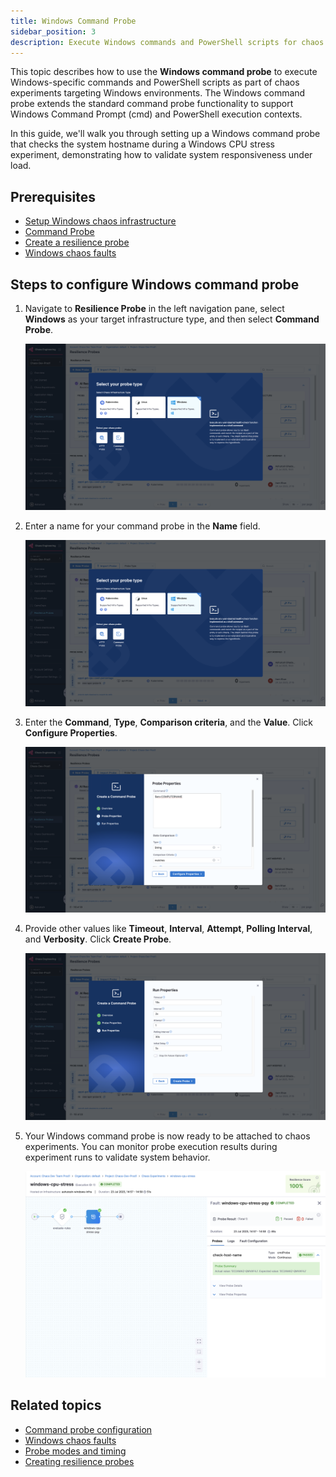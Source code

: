 ```yaml
---
title: Windows Command Probe
sidebar_position: 3
description: Execute Windows commands and PowerShell scripts for chaos validation on Windows targets
---
```


This topic describes how to use the **Windows command probe** to execute Windows-specific commands and PowerShell scripts as part of chaos experiments targeting Windows environments. The Windows command probe extends the standard command probe functionality to support Windows Command Prompt (cmd) and PowerShell execution contexts.

In this guide, we'll walk you through setting up a Windows command probe that checks the system hostname during a Windows CPU stress experiment, demonstrating how to validate system responsiveness under load.

## Prerequisites

- [Setup Windows chaos infrastructure](/docs/chaos-engineering/guideßs/infrastructures/types/legacy-infra/windows)
- [Command Probe](/docs/chaos-engineering/guides/probes/command-probes/)
- [Create a resilience probe](/docs/chaos-engineering/guides/probes/#create-a-resilience-probe)
- [Windows chaos faults](/docs/chaos-engineering/chaos-faults/windows/)

## Steps to configure Windows command probe

1. Navigate to **Resilience Probe** in the left navigation pane, select **Windows** as your target infrastructure type, and then select **Command Probe**.

    ![Create Command Probe](../static/windows-cmd-probe/create-cmd-probe.png)

2. Enter a name for your command probe in the **Name** field.

    ![Enter Probe Name](../static/windows-cmd-probe/enter-probe-name.png)

3. Enter the **Command**, **Type**, **Comparison criteria**, and the **Value**. Click **Configure Properties**.

    ![Enter Command](../static/windows-cmd-probe/enter-command.png)

4. Provide other values like **Timeout**, **Interval**, **Attempt**, **Polling Interval**, and **Verbosity**. Click **Create Probe**.

    ![Provide More Details](../static/windows-cmd-probe/provide-more-details.png)

5. Your Windows command probe is now ready to be attached to chaos experiments. You can monitor probe execution results during experiment runs to validate system behavior.

    ![Monitor Results](../static/windows-cmd-probe/monitor-results.png)



## Related topics

- [Command probe configuration](/docs/chaos-engineering/guides/probes/command-probes/command-probe-usage)
- [Windows chaos faults](/docs/chaos-engineering/chaos-faults/windows/)
- [Probe modes and timing](/docs/chaos-engineering/guides/probes/#probe-modes)
- [Creating resilience probes](/docs/chaos-engineering/guides/probes/#create-a-resilience-probe)